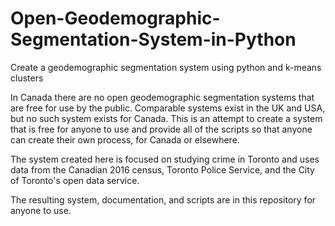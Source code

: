 # Open-Geodemographic-Segmentation-System-in-Python
Create a geodemographic segmentation system using python and k-means clusters

In Canada there are no open geodemographic segmentation systems that are free for use by the public. Comparable systems exist in the UK and USA, but no such system exists for Canada. This is an attempt to create a system that is free for anyone to use and provide all of the scripts so that anyone can create their own process, for Canada or elsewhere.

The system created here is focused on studying crime in Toronto and uses data from the Canadian 2016 census, Toronto Police Service, and the City of Toronto's open data service.

The resulting system, documentation, and scripts are in this repository for anyone to use.
